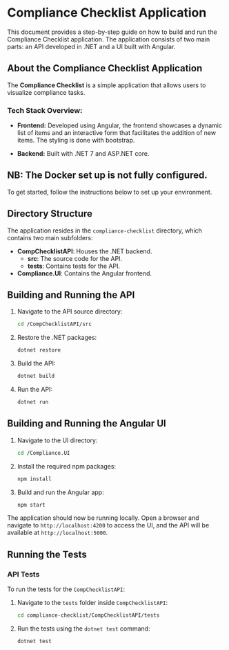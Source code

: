 # Compliance Checklist Application

This document provides a step-by-step guide on how to build and run the Compliance Checklist application. The application consists of two main parts: an API developed in .NET and a UI built with Angular.
## About the Compliance Checklist Application

The **Compliance Checklist** is a simple application that allows users to visualize compliance tasks.

### Tech Stack Overview:

- **Frontend:** Developed using Angular, the frontend showcases a dynamic list of items and an interactive form that facilitates the addition of new items. The styling is done with bootstrap.

- **Backend:** Built with .NET 7 and ASP.NET core.

## NB: The Docker set up is not fully configured.

To get started, follow the instructions below to set up your environment.

## Directory Structure

The application resides in the `compliance-checklist` directory, which contains two main subfolders:

- **CompChecklistAPI**: Houses the .NET backend.
    - **src**: The source code for the API.
    - **tests**: Contains tests for the API.
- **Compliance.UI**: Contains the Angular frontend.

## Building and Running the API

1. Navigate to the API source directory:
    ```bash
    cd /CompChecklistAPI/src
    ```

2. Restore the .NET packages:
    ```bash
    dotnet restore
    ```

3. Build the API:
    ```bash
    dotnet build
    ```

4. Run the API:
    ```bash
    dotnet run
    ```

## Building and Running the Angular UI

1. Navigate to the UI directory:
    ```bash
    cd /Compliance.UI
    ```


2. Install the required npm packages:
    ```bash
    npm install
    ```

3. Build and run the Angular app:
    ```bash
    npm start
    ```

The application should now be running locally. Open a browser and navigate to `http://localhost:4200` to access the UI, and the API will be available at `http://localhost:5000`.

## Running the Tests

### API Tests

To run the tests for the `CompChecklistAPI`:

1. Navigate to the `tests` folder inside `CompChecklistAPI`:
    ```bash
    cd compliance-checklist/CompChecklistAPI/tests
    ```

2. Run the tests using the `dotnet test` command:
    ```bash
    dotnet test
    ```
